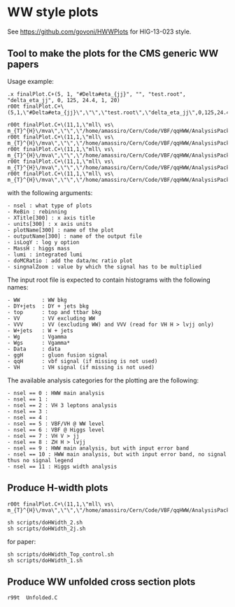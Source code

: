 WW style plots
====

See https://github.com/govoni/HWWPlots for HIG-13-023 style.


Tool to make the plots for the CMS generic WW papers
---------------------------------------------------

Usage example:

    .x finalPlot.C+(5, 1, "#Delta#eta_{jj}", "", "test.root", "delta_eta_jj", 0, 125, 24.4, 1, 20)
    r00t finalPlot.C+\(5,1,\"#Delta#eta_{jj}\",\"\",\"test.root\",\"delta_eta_jj\",0,125,24.4,1,20\)

    r00t finalPlot.C+\(11,1,\"mll\ vs\ m_{T}^{H}\/mva\",\"\",\"/home/amassiro/Cern/Code/VBF/qqHWW/AnalysisPackage_qqHWWlnulnu/test/HWidth/Plot/final_6.root\",\"mllmthmva_1jet\",0,125,19.4,0,1,0,20,10,800,600\)
    r00t finalPlot.C+\(11,1,\"mll\ vs\ m_{T}^{H}\/mva\",\"\",\"/home/amassiro/Cern/Code/VBF/qqHWW/AnalysisPackage_qqHWWlnulnu/test/HWidth/Plot/final_4.root\",\"mllmthmva_0jet\",0,125,19.4,0,1,0,41,22,800,600\)
    r00t finalPlot.C+\(11,1,\"mll\ vs\ m_{T}^{H}\/mva\",\"\",\"/home/amassiro/Cern/Code/VBF/qqHWW/AnalysisPackage_qqHWWlnulnu/test/HWidth/Plot/final_0.root\",\"mllmth_0jet\",0,125,19.4,0,1,0,33,22,800,600\)
    r00t finalPlot.C+\(11,1,\"mll\ vs\ m_{T}^{H}\/mva\",\"\",\"/home/amassiro/Cern/Code/VBF/qqHWW/AnalysisPackage_qqHWWlnulnu/test/HWidth/Plot/final_2.root\",\"mllmth_1jet\",0,125,19.4,0,1,0,26,26,800,600\)
    r00t finalPlot.C+\(11,1,\"mll\ vs\ m_{T}^{H}\/mva\",\"\",\"/home/amassiro/Cern/Code/VBF/qqHWW/AnalysisPackage_qqHWWlnulnu/test/HWidth/Plot/final_3.root\",\"mllmth_2jet\",0,125,19.4,0,1,0,3,5,500,500\)
    
    

with the following arguments:

    - nsel : what type of plots
    - ReBin : rebinning
    - XTitle[300] : x axis title
    - units[300] : x axis units
    - plotName[300] : name of the plot
    - outputName[300] : name of the output file
    - isLogY : log y option
    - MassH : higgs mass
    - lumi : integrated lumi
    - doMCRatio : add the data/mc ratio plot 
    - singnalZoom : value by which the signal has to be multiplied


The input root file is expected to contain histograms with the following names:

    - WW       : WW bkg
    - DY+jets  : DY + jets bkg
    - top      : top and ttbar bkg
    - VV       : VV excluding WW
    - VVV      : VV (excluding WW) and VVV (read for VH H > lvjj only)
    - W+jets   : W + jets
    - Wg       : Vgamma
    - Wgs      : Vgamma*
    - Data     : data
    - ggH      : gluon fusion signal
    - qqH      : vbf signal (if missing is not used)
    - VH       : VH signal (if missing is not used)

The available analysis categories for the plotting are the following:

    - nsel == 0 : HWW main analysis
    - nsel == 1 :
    - nsel == 2 : VH 3 leptons analysis
    - nsel == 3 :
    - nsel == 4 :
    - nsel == 5 : VBF/VH @ WW level
    - nsel == 6 : VBF @ Higgs level
    - nsel == 7 : VH V > jj
    - nsel == 8 : ZH H > lvjj
    - nsel == 9 : HWW main analysis, but with input error band 
    - nsel == 10 : HWW main analysis, but with input error band, no signal thus no signal legend
    - nsel == 11 : Higgs width analysis
    

    
Produce H-width plots
---------------------------------------------------
    
    r00t finalPlot.C+\(11,1,\"mll\ vs\ m_{T}^{H}\/mva\",\"\",\"/home/amassiro/Cern/Code/VBF/qqHWW/AnalysisPackage_qqHWWlnulnu/test/HWidth/Plot/final_6.root\",\"mllmthmva_1jet\",0,125,19.4,0,1,0,20,10,800,600\)

    sh scripts/doHWidth_2.sh
    sh scripts/doHWidth_2j.sh
    
for paper:

    sh scripts/doHWidth_Top_control.sh
    sh scripts/doHWidth_1.sh

    
    

Produce WW unfolded cross section plots
---------------------------------------------------
    
    r99t  Unfolded.C 
    